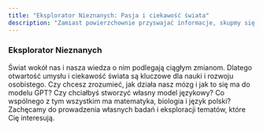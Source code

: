 ```yaml
---
title: "Eksplorator Nieznanych: Pasja i ciekawość świata"
description: "Zamiast powierzchownie przyswajać informacje, skupmy się na pogłębianiu zrozumienia poprzez pasję i ciekawość."
---
```


### Eksplorator Nieznanych

Świat wokół nas i nasza wiedza o nim podlegają ciągłym zmianom. Dlatego otwartość umysłu i ciekawość świata są kluczowe dla nauki i rozwoju osobistego. Czy chcesz zrozumieć, jak działa nasz mózg i jak to się ma do modelu GPT? Czy chciałbyś stworzyć własny model językowy? Co wspólnego z tym wszystkim ma matematyka, biologia i język polski? Zachęcamy do prowadzenia własnych badań i eksploracji tematów, które Cię interesują.
    
